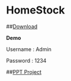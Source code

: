 # HomeStock
##[Download](https://github.com/SupalukBenz/HomeStock/releases/download/v1.1/HomeStockV1.1.zip)




**Demo**

Username : Admin

Password : 1234


##[PPT Project](https://doc-0k-6k-apps-viewer.googleusercontent.com/viewer/secure/pdf/mc8t09k12rp3ev6c8g310et5kpttst5a/csv89ommpk64p9r2alg9mfmpft5du8mm/1514181975000/drive/10555840723705015456/ACFrOgAXAzmEh1rUq8ic8iD1njRmvtXi19JkwZvBSTmdOFBChAB2UB1nY5QrwxeSNfYtNXgYYQxTDwOwzkPlP12e2BGPUAUe4zcBWkeYfB_nTfIPwikUO7cru8p7wek=?print=true&nonce=f850i1inuilrg&user=10555840723705015456&hash=tbkjih9119rvjvcanc51jhf4ocg10rqq)
